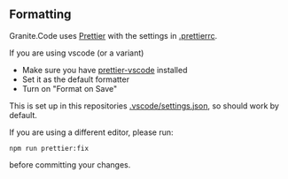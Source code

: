 ## Formatting

Granite.Code uses [Prettier](https://prettier.io/) with the settings in [.prettierrc](.prettierrc).

If you are using vscode (or a variant)

- Make sure you have [prettier-vscode](https://marketplace.visualstudio.com/items?itemName=esbenp.prettier-vscode) installed
- Set it as the default formatter
- Turn on "Format on Save"

This is set up in this repositories [.vscode/settings.json](.vscode/settings.json), so should work by default.

If you are using a different editor, please run:

```
npm run prettier:fix
```

before committing your changes.

